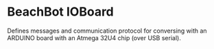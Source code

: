 # BeachBot IOBoard

Defines messages and communication protocol for conversing with an ARDUINO board with an Atmega 32U4 chip (over USB serial).
